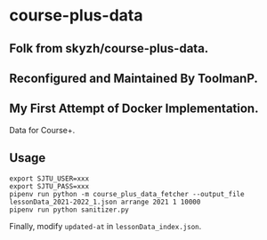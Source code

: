 # course-plus-data
## Folk from skyzh/course-plus-data.
## Reconfigured and Maintained By ToolmanP.
## My First Attempt of Docker Implementation.
 Data for Course+.

## Usage
```
export SJTU_USER=xxx
export SJTU_PASS=xxx
pipenv run python -m course_plus_data_fetcher --output_file lessonData_2021-2022_1.json arrange 2021 1 10000
pipenv run python sanitizer.py
```

Finally, modify `updated-at` in `lessonData_index.json`.
